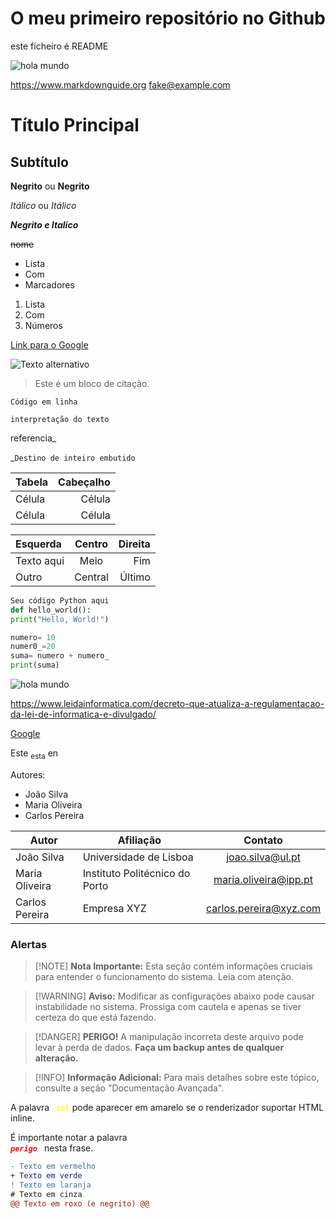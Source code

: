 # O meu primeiro repositório no Github

este ficheiro é README

![hola mundo](https://upload.wikimedia.org/wikipedia/commons/d/d6/Linux_mascot_tux.png)

<https://www.markdownguide.org>
<fake@example.com>

# Título Principal

## Subtítulo

**Negrito** ou __Negrito__

*Itálico* ou _Itálico_

***Negrito e Italico***

~~nome~~

- Lista
- Com
- Marcadores

1. Lista
2. Com
3. Números

[Link para o Google](https://www.google.com)

![Texto alternativo](url_da_imagem)

> Este é um bloco de citação.

`Código em linha`

``interpretação do texto``

referencia_

_`Destino de inteiro embutido`

| Tabela   | Cabeçalho |  
|----------|-----------:|
| Célula   | Célula    |
| Célula   | Célula    |

| Esquerda   | Centro    | Direita   |
| :--------- | :--------: | --------: |
| Texto aqui | Meio      | Fim       |
| Outro      | Central   | Último    | 

```python
Seu código Python aqui
def hello_world():
print("Hello, World!")
```
```python
numero= 10
numer0_=20
suma= numero + numero_
print(suma)
```
![hola mundo](https://www.leidainformatica.com/wp-content/uploads/2020/05/205-scaled.jpg)

<https://www.leidainformatica.com/decreto-que-atualiza-a-regulamentacao-da-lei-de-informatica-e-divulgado/>


[Google](https://google.com)

Este <sub> esta</sub> en

Autores:
- João Silva
- Maria Oliveira
- Carlos Pereira

| Autor           | Afiliação                      | Contato        |
|-----------------|---------------------------------|:----------------:|
| João Silva      | Universidade de Lisboa        | joao.silva@ul.pt |
| Maria Oliveira  | Instituto Politécnico do Porto | maria.oliveira@ipp.pt |
| Carlos Pereira  | Empresa XYZ                    | carlos.pereira@xyz.com |

### Alertas ###

>[!NOTE] **Nota Importante:**
> Esta seção contém informações cruciais para entender o funcionamento do sistema. Leia com atenção.

>[!WARNING] **Aviso:**
> Modificar as configurações abaixo pode causar instabilidade no sistema. Prossiga com cautela e apenas se tiver certeza do que está fazendo.

>[!DANGER] **PERIGO!**
> A manipulação incorreta deste arquivo pode levar à perda de dados. **Faça um backup antes de qualquer alteração.**

>[!INFO] **Informação Adicional:**
> Para mais detalhes sobre este tópico, consulte a seção "Documentação Avançada".

A palavra <code style="color: yellow"> **sol**</code> pode aparecer em amarelo se o renderizador suportar HTML inline.

É importante notar a palavra <code style="color: red"> ***perigo*** </code> nesta frase.

```diff
- Texto em vermelho
+ Texto em verde
! Texto em laranja
# Texto em cinza
@@ Texto em roxo (e negrito) @@
